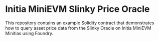 # Initia MiniEVM Slinky Price Oracle

This repository contains an example Solidity contract that demonstrates how to query asset price data from the Slinky Oracle on Initia MiniEVM Minitias using Foundry.
